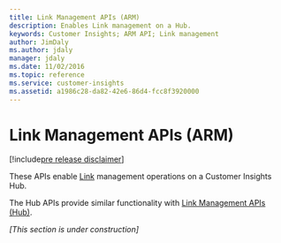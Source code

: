 ```yaml
---
title: Link Management APIs (ARM)
description: Enables Link management on a Hub.
keywords: Customer Insights; ARM API; Link management
author: JimDaly
ms.author: jdaly
manager: jdaly
ms.date: 11/02/2016
ms.topic: reference
ms.service: customer-insights 
ms.assetid: a1986c28-da82-42e6-86d4-fcc8f3920000
---
```


Link Management APIs (ARM)
==========================

[!include[pre release disclaimer](../../../includes/cc-beta-prerelease-disclaimer.md)]

These APIs enable [Link](../types/link.md) management operations on a Customer Insights Hub. 

The Hub APIs provide similar functionality with [Link Management APIs (Hub)](../hub/linkmngnt.md).

*[This section is under construction]*

